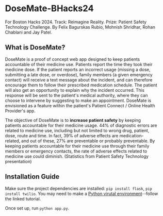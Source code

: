 # DoseMate-BHacks24
For Boston Hacks 2024.
Track: Reimagine Reality.
Prize: Patient Safety Technology Challenge. 
By Felix Bagurskas Rubio, Mohnish Shridhar, Rohan Chablani and Jay Patel. 

## What is DoseMate?

DoseMate is a proof of concept web app designed to keep patients accountable of their medicine use. Patients report the time they took their medicine dose. If the patient reports an incorrect usage (missing a dose, submitting a late dose, or overdose), family members (a given emergency contact) will receive a text message about the incident, and can therefore encourage them to follow their prescribed medication schedule. The patient will also get an opportunity to explain why the incident occurred. This response will be sent to the patient's medical authority, where they can choose to intervene by suggesting to make an appointment. DoseMate is envisioned as a feature within the patient's Patient Connect / Online Health Provider's app. 

The objective of DoseMate is to **increase patient safety** by keeping patients accountable for their medicine usage. 44% of diagnostic errors are related to medicine use, including but not limited to wrong drug, patient, dose, route and time. In fact, 39% of adverse effects are medication-related, and out of these, 27% are preventable or probably preventable. By keeping patients accountable for their medicine use through their family members or emergency contacts, the rate of adverse effects related to medicine use could diminish. (Statistics from Patient Safety Technology presentation)

## Installation Guide
Make sure the project dependencies are installed: `pip install flask`, `pip install twilio`. You may need to make a [Python virutal environment](https://docs.python.org/3/library/venv.html)--follow the linked tutorial.

Once set up, run `python app.py`.
